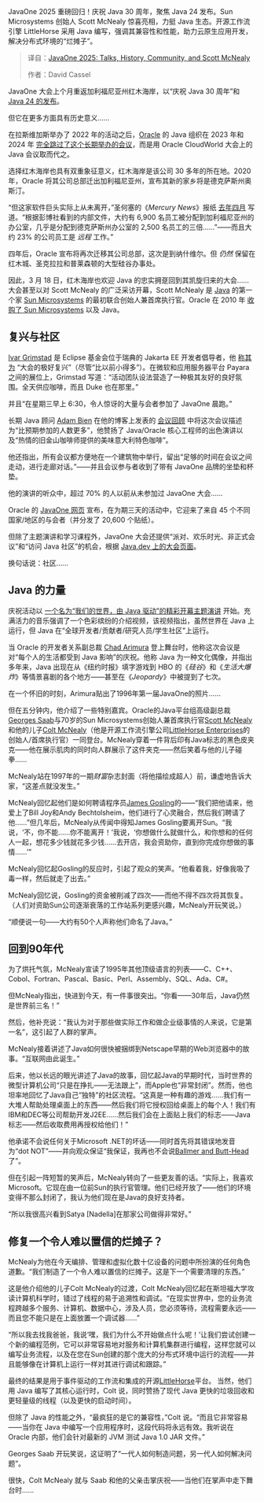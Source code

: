 
<!--
title: JavaOne 2025：演讲、历史、社区和Scott McNealy
cover: https://cdn.thenewstack.io/media/2025/04/cf63c33f-scott-mcnealy-smiles-at-javaone-2025-screenshot.png
summary: JavaOne 2025 重磅回归！庆祝 Java 30 周年，聚焦 Java 24 发布。Sun Microsystems 创始人 Scott McNealy 惊喜亮相，力挺 Java 生态。开源工作流引擎 LittleHorse 采用 Java 编写，强调其兼容性和性能，助力云原生应用开发，解决分布式环境的“烂摊子”。
-->

JavaOne 2025 重磅回归！庆祝 Java 30 周年，聚焦 Java 24 发布。Sun Microsystems 创始人 Scott McNealy 惊喜亮相，力挺 Java 生态。开源工作流引擎 LittleHorse 采用 Java 编写，强调其兼容性和性能，助力云原生应用开发，解决分布式环境的“烂摊子”。

> 译自：[JavaOne 2025: Talks, History, Community, and Scott McNealy](https://thenewstack.io/javaone-2025-talks-history-community-and-scott-mcnealy/)
> 
> 作者：David Cassel


JavaOne 大会上个月重返加利福尼亚州红木海岸，以“庆祝 Java 30 周年”和 [Java 24 的发布](https://thenewstack.io/oracle-ships-java-24-ai-is-so-yesterday-says-vp/)。

但它在更多方面具有历史意义……

在拉斯维加斯举办了 2022 年的活动之后，[Oracle](https://developer.oracle.com/?utm_content=inline+mention) 的 Java 组织在 2023 年和 2024 年 [完全跳过了这个长期举办的会议](https://thenewstack.io/java-21-is-nigh-whither-javaone/)，而是用 Oracle CloudWorld 大会上的 Java 会议取而代之。

选择红木海岸也具有双重象征意义，红木海岸是该公司 30 多年的所在地。2020 年，Oracle 将其公司总部迁出加利福尼亚州，宣布其新的家乡将是德克萨斯州奥斯汀。

“但这家软件巨头实际上从未离开，”圣何塞的《*Mercury News*》报纸 [去年四月](https://www.mercurynews.com/2024/04/30/oracle-has-more-office-workers-in-california-than-texas-after-moving-headquarters/) 写道。“根据彭博社看到的内部文件，大约有 6,900 名员工被分配到加利福尼亚州的办公室，几乎是分配到德克萨斯州办公室的 2,500 名员工的三倍……”——而且大约 23% 的公司员工是 *远程* 工作。”

四年后，Oracle 宣布将再次迁移其公司总部，这次是到纳什维尔。但 *仍然* 保留在红木城、圣克拉拉和普莱森顿的大型硅谷办事处。

因此，3 月 18 日，红木海岸也欢迎 Java 的忠实拥趸回到其凯旋归来的大会……大会甚至以对 Scott McNealy 的广泛采访开幕，Scott McNealy 是 [Java](https://thenewstack.io/introduction-to-java-programming-language/) 的第一个家 [Sun Microsystems](https://thenewstack.io/sun-microsystems-a-look-back-at-a-tech-company-ahead-of-its-time/) 的最初联合创始人兼首席执行官。Oracle 在 2010 年 [收购了 Sun Microsystems](https://www.oracle.com/corporate/pressrelease/oracle-buys-sun-042009.html) 以及 Java。

## 复兴与社区

[Ivar Grimstad](https://accounts.eclipse.org/users/igrimstad) 是 Eclipse 基金会位于瑞典的 Jakarta EE 开发者倡导者，他 [称其为](https://www.agilejava.eu/2025/03/25/javaone-2025/) “大会的极好复兴”（尽管“比以前小得多”）。在微软和应用服务器平台 Payara 之间的展位上，Grimstad 写道：“活动团队设法营造了一种极其友好的良好氛围。全天供应咖啡，而且 Duke 也在那里。”

并且“在星期三早上 6:30，令人惊讶的大量与会者参加了 JavaOne 晨跑。”

长期 Java 顾问 [Adam Bien](https://adam-bien.com/) 在他的博客上发表的 [会议回顾](https://adambien.blog/roller/javaone_2025_afterglow__conference_recap) 中将这次会议描述为“比预期参加的人数更多”，他赞扬了 Java/Oracle 核心工程师的出色演讲以及“热情的旧金山咖啡师提供的美味意大利特色咖啡”。

他还指出，所有会议都方便地在一个建筑物中举行，留出“足够的时间在会议之间走动，进行走廊对话。”——并且会议参与者收到了带有 JavaOne 品牌的坐垫和杯垫。

他的演讲的听众中，超过 70% 的人以前从未参加过 JavaOne 大会……

Oracle 的 [JavaOne 网页](https://www.oracle.com/javaone/) 宣布，在为期三天的活动中，它迎来了来自 45 个不同国家/地区的与会者（并分发了 20,600 个贴纸）。

但除了主题演讲和学习课程外，JavaOne 大会还提供“派对、欢乐时光、非正式会议”和“访问 Java 社区”的机会，根据 [Java.dev 上的大会页面](https://dev.java/community/javaone-2025/)。

换句话说：社区……

## Java 的力量

庆祝活动以 [一个名为“我们的世界，由 Java 驱动”的精彩开幕主题演讲](https://www.youtube.com/watch?v=mk_2MIWxLI0) 开始。充满活力的音乐强调了一个色彩缤纷的介绍视频，该视频指出，虽然世界在 Java 上运行，但 Java 在“全球开发者/贡献者/研究人员/学生社区”上运行。

当 Oracle 的开发者关系副总裁 [Chad Arimura](https://www.linkedin.com/in/chadarimura) 登上舞台时，他称这次会议是对“每个人的生活都受到 Java 影响”的庆祝。他称 Java 为一种文化偶像，并指出多年来，Java 出现在从《纽约时报》填字游戏到 HBO 的《*硅谷*》和《*生活大爆炸*》等情景喜剧的各个地方——甚至在《*Jeopardy*》中被提到了七次。

在一个怀旧的时刻，Arimura贴出了1996年第一届JavaOne的照片……

但在五分钟内，他介绍了一些特别嘉宾。Oracle的Java平台组高级副总裁[Georges Saab](https://www.linkedin.com/in/georgessaab/)与70岁的Sun Microsystems创始人兼首席执行官[Scott McNealy](https://en.wikipedia.org/wiki/Scott_McNealy)和他的儿子[Colt McNealy](https://www.linkedin.com/in/colt-mcnealy-900b7a148/)（他是开源工作流引擎公司[LittleHorse Enterprises](https://littlehorse.io/)的创始人/首席执行官）一同登台。McNealy穿着一件背后印有Java标志的黑色皮夹克——他在展示肌肉的同时向人群展示了这件夹克——然后笑着与他的儿子碰拳……

McNealy站在1997年的一期*财富*杂志封面（将他描绘成超人）前，谦虚地告诉大家，“这差点就没发生。”

McNealy回忆起他们是如何聘请程序员[James Gosling](https://thenewstack.io/javas-james-gosling-on-fame-freedom-failure-modes-and-fun/)的——“我们把他请来，他爱上了Bill Joy和Andy Bechtolsheim，他们进行了心灵融合，然后我们聘请了他……”但几年后，McNealy从传闻中得知James Gosling要离开Sun。“我说，‘不，你不能……你不能离开！’我说，‘你想做什么就做什么，和你想和的任何人一起，想花多少钱就花多少钱……去开店，我会资助你，直到你完成你想做的事情……’”

McNealy回忆起Gosling的反应时，引起了观众的笑声。“他看着我，好像我吸了毒一样，然后就走了出去。”

McNealy回忆说，Gosling的资金被削减了四次——而他不得不四次将其恢复。（人们对资助Sun公司逐渐衰落的工作站系列更感兴趣，McNealy开玩笑说。）

“顺便说一句——大约有50个人声称他们命名了Java。”

## 回到90年代

为了烘托气氛，McNealy宣读了1995年其他顶级语言的列表——C、C++、Cobol、Fortran、Pascal、Basic、Perl、Assembly、SQL、Ada、C#。

但McNealy指出，快进到今天，有一件事很突出。“你看——30年后，Java仍然是世界前三名！”

然后，他补充说：“我认为对于那些做实际工作和做企业级事情的人来说，它是第一名”，这引起了人群的掌声。

McNealy接着讲述了Java如何很快被捆绑到Netscape早期的Web浏览器中的故事。“互联网由此诞生。”

后来，他以长远的眼光讲述了Java的故事，回忆起Java的早期时代，当时世界的微型计算机公司“只是在挣扎——无法跟上”，而Apple也“非常封闭”。然而，他也坦率地回忆了Java自己“独特”的社区流程。“这真是一种有趣的游戏……我们有一大堆人帮助处理桌面上的东西——然后我们将它授权回给桌面上的每个人！我们有IBM和DEC等公司帮助开发J2EE……然后我们会在上面贴上我们的标志——Java标志——然后收取费用再授权给他们！”

他承诺不会说任何关于Microsoft .NET的坏话——同时首先将其错误地发音为“dot NOT”——并向观众保证“我保证，我再也不会说[Ballmer and Butt-Head](https://www.edn.com/ballmer-butthead-and-mcnealy/)了”。

但在引起一阵短暂的笑声后，McNealy转向了一些更友善的话。“实际上，我喜欢Microsoft。它现在由一位前Sun的执行官管理。他们已经开放了——他们的环境变得不那么封闭了，我认为他们现在是Java的良好支持者。

“所以我很高兴看到Satya [Nadella]在那家公司做得非常好。”

## 修复一个令人难以置信的烂摊子？

McNealy为他在今天编排、管理和虚拟化数十亿设备的问题中所扮演的任何角色道歉。“我们制造了一个令人难以置信的烂摊子。这是下一个需要清理的东西。”

这是他介绍他的儿子Colt McNealy的过渡，Colt McNealy回忆起在斯坦福大学攻读计算机科学时，错过了线程的易于追溯性和调试。“在现实世界中，您的业务流程跨越多个服务、计算机、数据中心，涉及人员，您必须等待，流程需要永远——而且您不能只是在上面放置一个调试器……”

“所以我去找我爸爸，我说‘嘿，我们为什么不开始做点什么呢！’让我们尝试创建一个新的编程范例，它可以非常容易地对服务和计算机集群进行编程，这样您就可以编写业务流程，以及在您在Sun创建的那个庞大的分布式环境中运行的流程——并且能够像在计算机上运行一样对其进行调试和跟踪。”

最终的结果是用于事件驱动的工作流和集成的开源[LittleHorse](https://littlehorse.io/)平台。
当然，他们用 Java 编写了其核心运行时，Colt 说，同时赞扬了现代 Java 更快的垃圾回收和更轻量级的线程（以及更快的启动时间）。

但除了 Java 的性能之外，“最疯狂的是它的兼容性，”Colt 说。“而且它非常容易——当你在 Java 中编写一个应用程序时，这段代码将永远有效。我听说在 Oracle 内部，他们会针对最新的 JVM 测试 Java 1.0 JAR 文件。”

Georges Saab 开玩笑说，这证明了“一代人如何制造问题，另一代人如何解决问题”。

很快，Colt McNealy 就与 Saab 和他的父亲击掌庆祝——当他们在掌声中走下舞台时……
